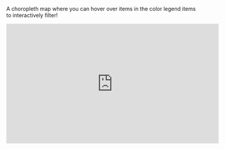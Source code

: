 A choropleth map where you can hover over items in the color legend items to interactively filter!

<iframe width="560" height="315" src="https://www.youtube.com/embed/E9PhCimWSVQ?rel=0" frameborder="0" allow="autoplay; encrypted-media" allowfullscreen></iframe>